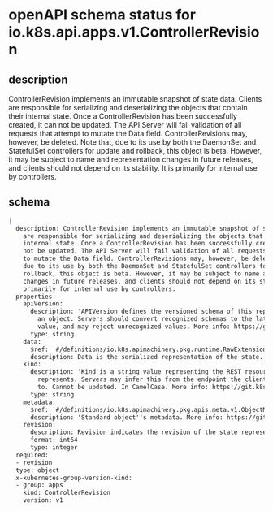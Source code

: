 # openAPI schema status for io.k8s.api.apps.v1.ControllerRevision

## description

ControllerRevision implements an immutable snapshot of state data. Clients are responsible for serializing and deserializing the objects that contain their internal state. Once a ControllerRevision has been successfully created, it can not be updated. The API Server will fail validation of all requests that attempt to mutate the Data field. ControllerRevisions may, however, be deleted. Note that, due to its use by both the DaemonSet and StatefulSet controllers for update and rollback, this object is beta. However, it may be subject to name and representation changes in future releases, and clients should not depend on its stability. It is primarily for internal use by controllers.

## schema

```yaml
|
  description: ControllerRevision implements an immutable snapshot of state data. Clients
    are responsible for serializing and deserializing the objects that contain their
    internal state. Once a ControllerRevision has been successfully created, it can
    not be updated. The API Server will fail validation of all requests that attempt
    to mutate the Data field. ControllerRevisions may, however, be deleted. Note that,
    due to its use by both the DaemonSet and StatefulSet controllers for update and
    rollback, this object is beta. However, it may be subject to name and representation
    changes in future releases, and clients should not depend on its stability. It is
    primarily for internal use by controllers.
  properties:
    apiVersion:
      description: 'APIVersion defines the versioned schema of this representation of
        an object. Servers should convert recognized schemas to the latest internal
        value, and may reject unrecognized values. More info: https://git.k8s.io/community/contributors/devel/sig-architecture/api-conventions.md#resources'
      type: string
    data:
      $ref: '#/definitions/io.k8s.apimachinery.pkg.runtime.RawExtension'
      description: Data is the serialized representation of the state.
    kind:
      description: 'Kind is a string value representing the REST resource this object
        represents. Servers may infer this from the endpoint the client submits requests
        to. Cannot be updated. In CamelCase. More info: https://git.k8s.io/community/contributors/devel/sig-architecture/api-conventions.md#types-kinds'
      type: string
    metadata:
      $ref: '#/definitions/io.k8s.apimachinery.pkg.apis.meta.v1.ObjectMeta'
      description: 'Standard object''s metadata. More info: https://git.k8s.io/community/contributors/devel/sig-architecture/api-conventions.md#metadata'
    revision:
      description: Revision indicates the revision of the state represented by Data.
      format: int64
      type: integer
  required:
  - revision
  type: object
  x-kubernetes-group-version-kind:
  - group: apps
    kind: ControllerRevision
    version: v1

```

